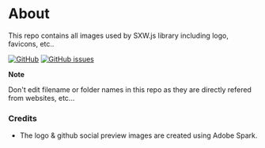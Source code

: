 # About
This repo contains all images used by SXW.js library including logo, favicons, etc..

[![GitHub](https://img.shields.io/github/license/sxwjs/sxwjs-images.svg?logo=github&style=flat-square)](https://github.com/sxwjs/sxwjs-images/blob/master/LICENSE)
[![GitHub issues](https://img.shields.io/github/issues-raw/sxwjs/sxwjs-images.svg?logo=github&style=flat-square)](https://github.com/sxwjs/sxwjs-images/issues)

**Note**

Don't edit filename or folder names in this repo as they are directly refered from websites, etc...

### Credits
 - The logo & github social preview images are created using Adobe Spark.
